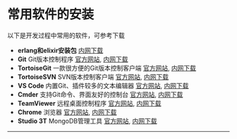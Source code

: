 # 常用软件的安装

以下是开发过程中常用的软件，可参考下载

* **erlang和elixir安装包** [内网下载](<http://192.168.1.170:8081/jiatianlin/tools/raw/master/erlang%E5%92%8Celixir%E5%AE%89%E8%A3%85%E5%8C%85.zip>)
* **Git** Git版本控制程序 [官方网站](<https://git-scm.com/>), [内网下载](<http://192.168.1.170:8081/jiatianlin/tools/raw/master/Git-2.29.1-64-bit.exe>)
* **TortoiseGit** 一款很方便的Git版本控制客户端 [官方网站](<https://tortoisegit.org/>), [内网下载](<http://192.168.1.170:8081/jiatianlin/tools/raw/master/TortoiseGit-2.11.0.0-64bit.msi>)
* **TortoiseSVN** SVN版本控制客户端 [官方网站](<https://tortoisesvn.net/index.zh.html/>), [内网下载](<http://192.168.1.170:8081/jiatianlin/tools/raw/master/TortoiseSVN-1.14.0.28885-x64-svn-1.14.0.msi>)
* **VS Code** 内置Git、插件较多的文本编辑器 [官方网站](<https://code.visualstudio.com/>), [内网下载](<http://192.168.1.170:8081/jiatianlin/tools/raw/master/VSCodeUserSetup-x64-1.50.1.exe>)
* **Cmder** 支持Git命令、界面友好的控制台 [官方网站](<https://cmder.net/>), [内网下载](<http://192.168.1.170:8081/jiatianlin/tools/raw/master/cmder.7z>)
* **TeamViewer** 远程桌面控制程序 [官方网站](<https://www.teamviewer.cn/>), [内网下载](<http://192.168.1.170:8081/jiatianlin/tools/raw/master/TeamViewer_Setup.exe>)
* **Chrome** 浏览器 [官方网站](<https://www.google.com/chrome/>), [内网下载](<http://192.168.1.170:8081/jiatianlin/tools/raw/master/ChromeSetup.exe>)
* **Studio 3T** MongoDB管理工具 [官方网站](<https://robomongo.org/>), [内网下载](<http://192.168.1.170:8081/jiatianlin/tools/raw/master/studio-3t-robo-3t-windows-double-pack.zip>)

---
